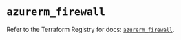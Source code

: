 # `azurerm_firewall`

Refer to the Terraform Registry for docs: [`azurerm_firewall`](https://registry.terraform.io/providers/hashicorp/azurerm/4.48.0/docs/resources/firewall).
